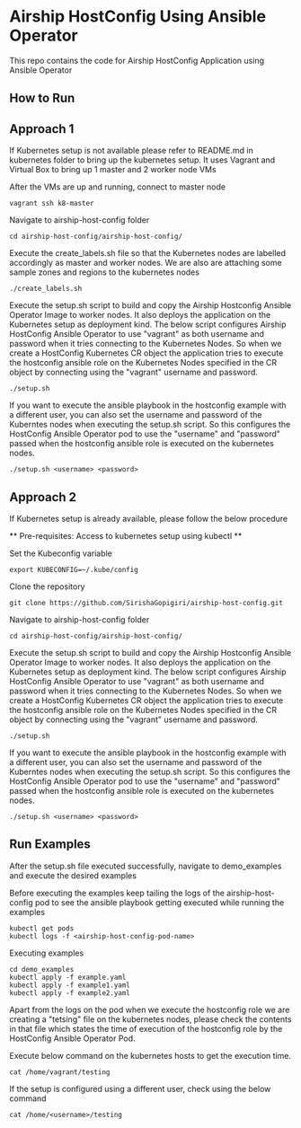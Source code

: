 # Airship HostConfig Using Ansible Operator
This repo contains the code for Airship HostConfig Application using Ansible Operator

## How to Run

## Approach 1
If Kubernetes setup is not available please refer to README.md in kubernetes folder to bring up the kubernetes setup. It uses Vagrant and Virtual Box to bring up 1 master and 2 worker node VMs

After the VMs are up and running, connect to master node

```
vagrant ssh k8-master
```

Navigate to airship-host-config folder

```
cd airship-host-config/airship-host-config/
```

Execute the create_labels.sh file so that the Kubernetes nodes are labelled accordingly as master and worker nodes. We are also are attaching some sample zones and regions to the kubernetes nodes

```
./create_labels.sh
```

Execute the setup.sh script to build and copy the Airship Hostconfig Ansible Operator Image to worker nodes. It also deploys the application on the Kubernetes setup as deployment kind. The below script configures Airship HostConfig Ansible Operator to use "vagrant" as both username and password when it tries connecting to the Kubernetes Nodes. So when we create a HostConfig Kubernetes CR object the application tries to execute the hostconfig ansible role on the Kubernetes Nodes specified in the CR object by connecting using the "vagrant" username and password.

```
./setup.sh
```

If you want to execute the ansible playbook in the hostconfig example with a different user, you can also set the username and password of the Kuberntes nodes when executing the setup.sh script. So this configures the HostConfig Ansible Operator pod to use the "username" and "password" passed when the hostconfig ansible role is executed on the kubernetes nodes.

```
./setup.sh <username> <password>
```

## Approach 2
If Kubernetes setup is already available, please follow the below procedure

 ** Pre-requisites: Access to kubernetes setup using kubectl **

Set the Kubeconfig variable
```
export KUBECONFIG=~/.kube/config
```

Clone the repository

```
git clone https://github.com/SirishaGopigiri/airship-host-config.git
```

Navigate to airship-host-config folder

```
cd airship-host-config/airship-host-config/
```

Execute the setup.sh script to build and copy the Airship Hostconfig Ansible Operator Image to worker nodes. It also deploys the application on the Kubernetes setup as deployment kind. The below script configures Airship HostConfig Ansible Operator to use "vagrant" as both username and password when it tries connecting to the Kubernetes Nodes. So when we create a HostConfig Kubernetes CR object the application tries to execute the hostconfig ansible role on the Kubernetes Nodes specified in the CR object by connecting using the "vagrant" username and password.

```
./setup.sh
```

If you want to execute the ansible playbook in the hostconfig example with a different user, you can also set the username and password of the Kuberntes nodes when executing the setup.sh script. So this configures the HostConfig Ansible Operator pod to use the "username" and "password" passed when the hostconfig ansible role is executed on the kubernetes nodes.

```
./setup.sh <username> <password>
```

## Run Examples 

After the setup.sh file executed successfully, navigate to demo_examples and execute the desired examples

Before executing the examples keep tailing the logs of the airship-host-config pod to see the ansible playbook getting executed while running the examples

```
kubectl get pods
kubectl logs -f <airship-host-config-pod-name>
```

Executing examples

```
cd demo_examples
kubectl apply -f example.yaml
kubectl apply -f example1.yaml
kubectl apply -f example2.yaml
``` 

Apart from the logs on the pod when we execute the hostconfig role we are creating a "tetsing" file on the kubernetes nodes, please check the contents in that file which states the time of execution of the hostconfig role by the HostConfig Ansible Operator Pod.

Execute below command on the kubernetes hosts to get the execution time.

```
cat /home/vagrant/testing
```

If the setup is configured using a different user, check using the below command

```
cat /home/<username>/testing
```
